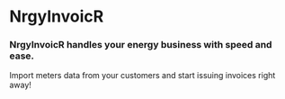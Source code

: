 # NrgyInvoicR

### NrgyInvoicR handles your energy business with speed and ease.

Import meters data from your customers and start issuing invoices right away!